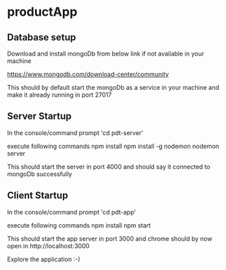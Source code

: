 # productApp

Database setup
--------------

Download and install mongoDb from below link if not available in your machine

https://www.mongodb.com/download-center/community

This should by default start the mongoDb as a service in your machine and make it already running in port 27017


Server Startup
--------------

In the console/command prompt
'cd pdt-server'

execute following commands
npm install
npm install -g nodemon
nodemon server

This should start the server in port 4000 and should say it connected to mongoDb successfully


Client Startup
--------------

In the console/command prompt
'cd pdt-app'

execute following commands
npm install
npm start

This should start the app server in port 3000 and chrome should by now open in http://localhost:3000

Explore the application :-)
